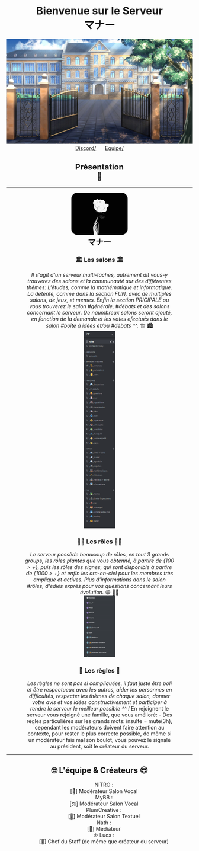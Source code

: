 
<body>
<center style="text-align: center;">
<div align="center">
<h1> Bienvenue sur le Serveur<br> マナー </h1>

![aperçue](tumblr_o2djd5wQ4d1uc9x1zo1_1280.jpg)<br>
    <a style='padding: 0 2%;' href='https://discord.gg/wajHZeNM'>Discord/</a>    <a style='padding: 0 2%;' href='#list'>Equipe/</a><br>
    <h2> Présentation <br> 📃 </h2><hr>
    <img style='width: 40vh; border-radius: 1rem; width: 30%' src="ezgif-6-3408ea686f9d.gif"/>
    <br><strong style = 'font-size: 150%;'> マナー </strong>
    <h3><strong> 🏛 Les salons 🏛 </strong></h3>
    <p style='margin: 0 10%;'><em> Il s'agit d'un serveur multi-taches, autrement dit vous-y trouverez des salons et la communauté sur des différentes thèmes: L'études, comme la mathématique et informatique. La détente, comme dans la section FUN, avec de multiples salons, de jeux, et memes. Enfin la section PRICIPALE ou vous trouverez le salon #générale, #débats et des salons concernant le serveur. De naumbreux salons seront ajouté, en fonction de la demande et les votes efectués dans le salon #boîte à idées et/ou #débats ^^. </em> 🏗 🏙 </p>
    <img style='border-radius: 2px; width: 17%' src="unknown.png"/>
    <h3><strong> 🐱‍👤 Les rôles 🐱‍👤</strong></h3>
    <p style='margin: 0 10%;'><em> Le serveur possède beaucoup de rôles, en tout 3 grands groups, les rôles plantes que vous obtenné, à partire de {100 > +}, puis les rôles des signes, qui sont disponible à partire de {1000 > +} et enfin les arc-en-ciel pour les membres très amplique et actives. Plus d'informations dans le salon #rôles, d'édiés exprès pour vos questions concernant leurs évolution. </em> 😁 💪🏻 </p>
    <img style='border-radius: 2px; width: 17%' src="RGHyvkbIFA.gif"/>
    <h3><strong> 🧾 Les règles 📜 </strong></h3>
    <p style='margin: 0 10%;'><em> Les règles ne sont pas si compliquées, il faut juste être poli et être respectueux avec les autres, aider les personnes en difficultés, respecter les thèmes de chaque salon, donner votre avis et vos idées constructivement et participer à rendre le serveur le meilleur possible ^^ ! </em> En rejoignent le serveur vous rejoigné une famille, que vous amélioré:
    - Des règles particulières sur les grands mots: insulte = mute(3h), cependant les modérateurs doivent faire attention au contexte, pour rester le plus correcte possible, de même si un modérateur fais mal son boulot, vous pouvez le signalé au président, soit le créateur du serveur.</p><hr>
    <h2 id='list'><string> 🤓 L'équipe & Créateurs 😎 </string></h2>
    <ul style='list-style: none;'>
        <li> NITRO : <br>[🥇] Modérateur Salon Vocal</li>
        <li> MyBB : <br>[⚖️] Modérateur Salon Vocal</li>
        <li> PlumCreative : <br>[🥇] Modérateur Salon Textuel</li>
        <li> Nath : <br>[🥇] Médiateur</li>
        <li> ♔ Luca : <br>[🥇] Chef du Staff (de même que créateur du serveur)</li>
    </ul>
<div style='margin: 10vh;'>

[![equipe](2021-07-24-152752.png)](2021-07-24-152752.png)
</div>
</center>
</body>
